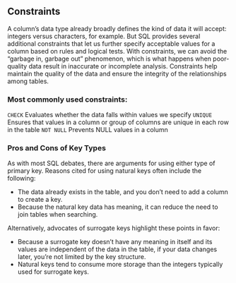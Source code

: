 ## Constraints

A column’s data type already broadly defines the kind of data it will accept: integers versus characters, for example. But SQL provides several additional constraints that let us further specify acceptable values for a column based on rules and logical tests. With constraints, we can avoid the “garbage in, garbage out” phenomenon, which is what happens when poor-quality data result in inaccurate or incomplete analysis. Constraints help maintain the quality of the data and ensure the integrity of the relationships among tables.

### Most commonly used constraints:

`CHECK` Evaluates whether the data falls within values we specify
`UNIQUE` Ensures that values in a column or group of columns are unique in each row in the table
`NOT NULL` Prevents NULL values in a column

### Pros and Cons of Key Types
As with most SQL debates, there are arguments for using either type of primary key. Reasons cited for using natural keys often include the following:
* The data already exists in the table, and you don’t need to add a column to create a key.
* Because the natural key data has meaning, it can reduce the need to join tables when searching.

Alternatively, advocates of surrogate keys highlight these points in favor:
* Because a surrogate key doesn’t have any meaning in itself and its values are independent of the data in the table, if your data changes later, you’re not limited by the key structure.
* Natural keys tend to consume more storage than the integers typically used for surrogate keys.
